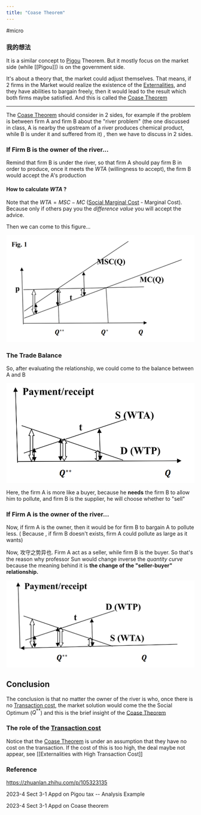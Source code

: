 ```yaml
---
title: "Coase Theorem"
---
```


#micro 

### 我的想法

It is a similar concept to [Pigou](Pigou.md) Theorem. But it mostly focus on the market side (while [[Pigou]]) is on the government side. 

It's about a theory that, the market could adjust themselves. That means, if 2 firms in the Market would realize the existence of the [Externalities](Externalities.md), and they have abilities to bargain freely, then it would lead to the result which both firms maybe satisfied. And this is called the [Coase Theorem](Coase%20Theorem.md)


---

The [Coase Theorem](Coase%20Theorem.md) should consider in 2 sides, for example if the problem is between firm A and firm B about the "river problem" (the one discussed in class, A is nearby the upstream of a river produces chemical product, while B is under it and suffered from it) , then we have to discuss in 2 sides.

### If Firm B is the owner of the river...

Remind that firm B is under the river, so that firm A should pay firm B in order to produce, once it meets the $WTA$ (willingness to accept), the firm B would accept the A's production

#### How to calculate $WTA$ ?

Note that the $WTA = MSC - MC$ ([Social Marginal Cost](Social%20Marginal%20Cost.md) - Marginal Cost). Because only if others pay you the *difference value* you will accept the advice.

Then we can come to this figure...

![](截屏2023-04-19%2011.48.19.png)

### The Trade Balance

So, after evaluating the relationship, we could come to the balance between A and B

![](截屏2023-04-19%2011.49.38.png)

Here, the firm A is more like a buyer, because he **needs** the firm B to allow him to pollute, and firm B is the supplier, he will choose whether to "sell"

### If Firm A is the owner of the river...

Now, if firm A is the owner, then it would be for firm B to bargain A to pollute less. ( Because , if firm B doesn't exists, firm A could pollute as large as it wants)

Now, 攻守之势异也. Firm A act as a seller, while firm B is the buyer. So that's the reason why professor Sun would change inverse the *quantity curve* because the meaning behind it is **the change of the  "seller-buyer" relationship.**

![](截屏2023-04-19%2011.54.38.png)

## Conclusion

The conclusion is that no matter the owner of the river is who, once there is no [Transaction cost](Transaction%20cost.md), the market solution would come the the Social Optimum ($Q^{** }$) and this is the brief insight of the [Coase Theorem](Coase%20Theorem.md)

### The role of  the [Transaction cost](Transaction%20cost.md)

Notice that the [Coase Theorem](Coase%20Theorem.md) is under an assumption that they have no cost on the transaction. If the cost of this is too high, the deal maybe not appear, see [[Externalities with High Transaction Cost]]






### Reference 

https://zhuanlan.zhihu.com/p/105323135

2023-4 Sect 3-1 Appd on Pigou tax -- Analysis  Example

2023-4 Sect 3-1 Appd on Coase theorem